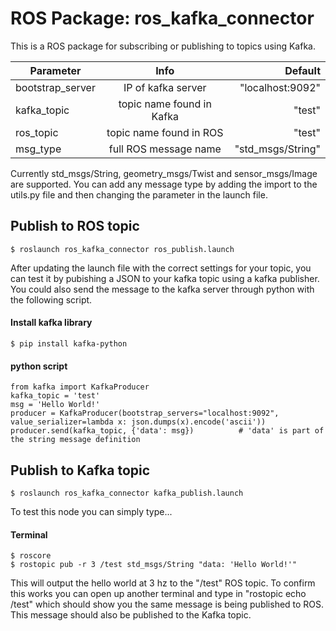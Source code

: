 # ROS Package: ros_kafka_connector 

This is a ROS package for subscribing or publishing to topics using Kafka. 

| Parameter       |  Info           | Default  |
| ------------- |:-------------:| -----:|
| bootstrap_server      | IP of kafka server | "localhost:9092" |
| kafka_topic      | topic name found in Kafka      |  "test" |
| ros_topic | topic name found in ROS      |    "test" |
| msg_type | full ROS message name      |    "std_msgs/String" |



Currently std_msgs/String, geometry_msgs/Twist and sensor_msgs/Image are supported. You can add any message type by adding the import to the utils.py file and then changing the parameter in the launch file.


## Publish to ROS topic
```
$ roslaunch ros_kafka_connector ros_publish.launch
```
After updating the launch file with the correct settings for your topic, you can test it by pubishing a JSON to your kafka topic using a kafka publisher. You could also send the message to the kafka server through python with the following script.

#### Install kafka library
```
$ pip install kafka-python
```
#### python script
```
from kafka import KafkaProducer
kafka_topic = 'test'
msg = 'Hello World!'
producer = KafkaProducer(bootstrap_servers="localhost:9092", value_serializer=lambda x: json.dumps(x).encode('ascii')) 
producer.send(kafka_topic, {'data': msg})          # 'data' is part of the string message definition
```

## Publish to Kafka topic
```
$ roslaunch ros_kafka_connector kafka_publish.launch
```

To test this node you can simply type...

#### Terminal

```
$ roscore
$ rostopic pub -r 3 /test std_msgs/String "data: 'Hello World!'"
```

This will output the hello world at 3 hz to the "/test" ROS topic. To confirm this works you can open up another terminal and type in 
"rostopic echo /test" which should show you the same message is being published to ROS. This message should also be published to the Kafka topic.


